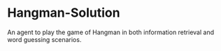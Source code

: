 # Hangman-Solution
An agent to play the game of Hangman in both information retrieval and word guessing scenarios.
